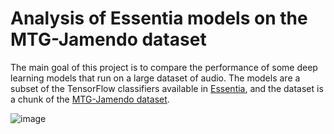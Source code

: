 # Analysis of Essentia models on the MTG-Jamendo dataset

The main goal of this project is to compare the performance of some deep learning models that run on a large dataset of audio. The models are a subset of the TensorFlow classifiers available in [Essentia](https://essentia.upf.edu/), and the dataset is a chunk of the [MTG-Jamendo dataset](https://github.com/MTG/mtg-jamendo-dataset).

![image](http://drive.google.com/uc?export=view&id=1ubA_baSFW437GEM0Crw6S5mzr1RjDsyx)
